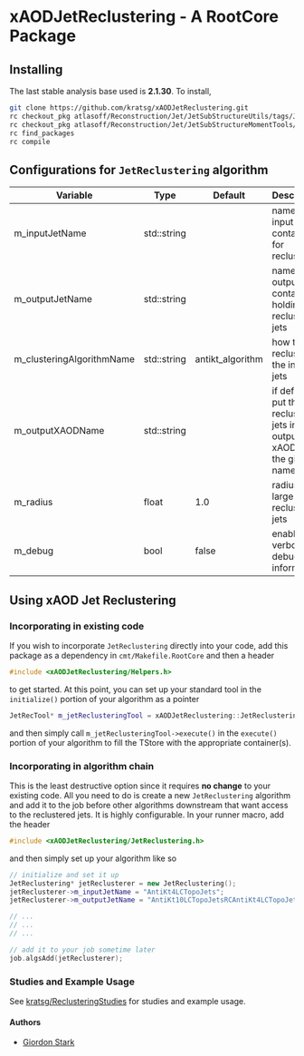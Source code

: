 # xAODJetReclustering - A RootCore Package

## Installing
The last stable analysis base used is **2.1.30**. To install,
```bash
git clone https://github.com/kratsg/xAODJetReclustering.git
rc checkout_pkg atlasoff/Reconstruction/Jet/JetSubStructureUtils/tags/JetSubStructureUtils-00-02-08
rc checkout_pkg atlasoff/Reconstruction/Jet/JetSubStructureMomentTools/tags/JetSubStructureMomentTools-00-01-14
rc find_packages
rc compile
```

## Configurations for `JetReclustering` algorithm

Variable | Type | Default | Description
---------|------|---------|-------------
m_inputJetName | std::string | | name of the input jet container for reclustering
m_outputJetName | std::string | | name of the output jet container holding reclustered jets
m_clusteringAlgorithmName | std::string | antikt_algorithm | how to recluster the input jets
m_outputXAODName | std::string | | if defined, put the reclustered jets in an output xAOD file of the given name
m_radius | float | 1.0 | radius of large-R reclustered jets
m_debug | bool | false | enable verbose debugging information

## Using xAOD Jet Reclustering

### Incorporating in existing code

If you wish to incorporate `JetReclustering` directly into your code, add this package as a dependency in `cmt/Makefile.RootCore` and then a header

```c++
#include <xAODJetReclustering/Helpers.h>
```

to get started. At this point, you can set up your standard tool in the `initialize()` portion of your algorithm as a pointer

```c++
JetRecTool* m_jetReclusteringTool = xAODJetReclustering::JetReclusteringTool(m_inputJetName, m_outputJetName, m_radius, m_clusteringAlgorithm);
```

and then simply call `m_jetReclusteringTool->execute()` in the `execute()` portion of your algorithm to fill the TStore with the appropriate container(s).

### Incorporating in algorithm chain

This is the least destructive option since it requires **no change** to your existing code. All you need to do is create a new `JetReclustering` algorithm and add it to the job before other algorithms downstream that want access to the reclustered jets. It is highly configurable. In your runner macro, add the header

```c++
#include <xAODJetReclustering/JetReclustering.h>
```

and then simply set up your algorithm like so

```c++
// initialize and set it up
JetReclustering* jetReclusterer = new JetReclustering();
jetReclusterer->m_inputJetName = "AntiKt4LCTopoJets";
jetReclusterer->m_outputJetName = "AntiKt10LCTopoJetsRCAntiKt4LCTopoJets";

// ...
// ...
// ...

// add it to your job sometime later
job.algsAdd(jetReclusterer);
```

### Studies and Example Usage

See [kratsg/ReclusteringStudies](https://github.com/kratsg/ReclusteringStudies) for studies and example usage.

#### Authors
- [Giordon Stark](https://github.com/kratsg)
